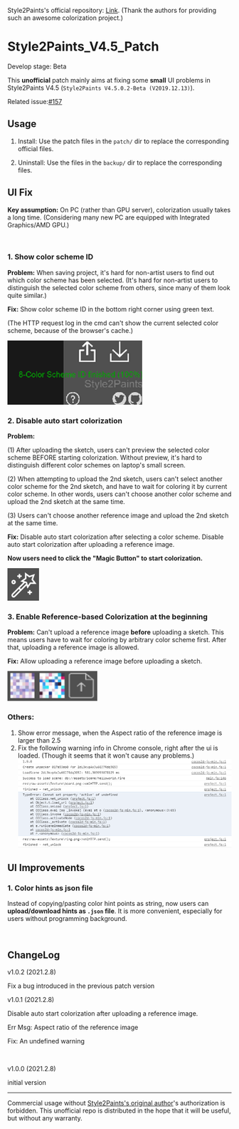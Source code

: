 Style2Paints's official repository: [Link](https://github.com/lllyasviel/style2paints). (Thank the authors for providing such an awesome colorization project.)

# Style2Paints_V4.5_Patch

Develop stage: Beta 

This **unofficial** patch mainly aims at fixing some **small** UI problems in Style2Paints V4.5 (`Style2Paints V4.5.0.2-Beta (V2019.12.13)`).

Related issue:[#157](https://github.com/lllyasviel/style2paints/issues/157)

## Usage
1. Install: Use the patch files in the `patch/` dir to replace the corresponding official files.

2. Uninstall: Use the files in the `backup/` dir to replace the corresponding files.

## UI Fix
**Key assumption:** On PC (rather than GPU server), colorization usually takes a long time. (Considering many new PC are equipped with Integrated Graphics/AMD GPU.) 

<br/>

### 1. Show color scheme ID

**Problem:** When saving project, it's hard for non-artist users to find out which color scheme has been selected. (It's hard for non-artist users to distinguish the selected color scheme from others, since many of them look quite similar.)

**Fix:** Show color scheme ID in the bottom right corner using green text.

(The HTTP request log in the cmd can't show the current selected color scheme, because of the browser's cache.)

![state_bar](img/state_bar.png)

### 2. Disable auto start colorization

**Problem:** 

(1) After uploading the sketch, users can't preview the selected color scheme BEFORE starting colorization. Without preview, it's hard to distinguish different color schemes on laptop's small screen.

(2) When attempting to upload the 2nd sketch, users can't select another color scheme for the 2nd sketch, and have to wait for coloring it by current color scheme. In other words, users can't choose another color scheme and upload the 2nd sketch at the same time.

(3) Users can't choose another reference image and upload the 2nd sketch at the same time.

 **Fix:**
Disable auto start colorization after selecting a color scheme. Disable auto start colorization after uploading a reference image. 

 **Now users need to click the "Magic Button" to start colorization.**

![magic_button](img/magic_button.png)

### 3. Enable Reference-based Colorization at the beginning

**Problem:** Can't upload a reference image **before** uploading a sketch. This means users have to wait for coloring by arbitrary color scheme first. After that, uploading a reference image is allowed.

 **Fix:** Allow uploading a reference image before uploading a sketch.

![upload_reference](img/upload_reference.png)

### Others:
1. Show error message, when the Aspect ratio of the reference image is larger than 2.5
2. Fix the following warning info in Chrome console, right after the ui is loaded. (Though it seems that it won't cause any problems.)
![undefined_error](img/undefined_error.png)


## UI Improvements

### 1. Color hints as json file

Instead of copying/pasting color hint points as string, now users can **upload/download hints as `.json` file**. It is more convenient, especially for users without programming background. 
 
<br/>

## ChangeLog

v1.0.2 (2021.2.8)

Fix a bug introduced in the previous patch version

v1.0.1 (2021.2.8)

Disable auto start colorization after uploading a reference image. 

Err Msg: Aspect ratio of the reference image

Fix: An undefined warning

<br/>

v1.0.0 (2021.2.8)

initial version

---

Commercial usage without [Style2Paints's original author](https://github.com/lllyasviel)'s authorization is forbidden. This unofficial repo is distributed in the hope that it will be useful, but without any warranty.